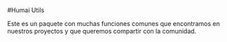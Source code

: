 #Humai Utils

Este es un paquete con muchas funciones comunes que encontramos en nuestros proyectos y que queremos compartir con la comunidad.
